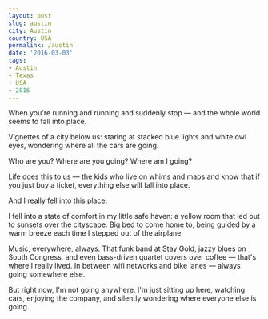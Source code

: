 ```yaml
---
layout: post
slug: austin
city: Austin
country: USA
permalink: /austin
date: '2016-03-03'
tags:
- Austin
- Texas
- USA
- 2016
---
```


When you're running and running and suddenly stop &mdash; and the whole world seems to fall into place.

Vignettes of a city below us: staring at stacked blue lights and white owl eyes, wondering where all the cars are going.

Who are you? Where are you going? Where am I going?

Life does this to us &mdash; the kids who live on whims and maps and know that if you just buy a ticket, everything else will fall into place.

And I really fell into this place.

I fell into a state of comfort in my little safe haven: a yellow room that led out to sunsets over the cityscape. Big bed to come home to, being guided by a warm breeze each time I stepped out of the airplane.

Music, everywhere, always. That funk band at Stay Gold, jazzy blues on South Congress, and even bass-driven quartet covers over coffee &mdash; that's where I really lived. In between wifi networks and bike lanes &mdash; always going somewhere else.

But right now, I'm not going anywhere. I'm just sitting up here, watching cars, enjoying the company, and silently wondering where everyone else is going.